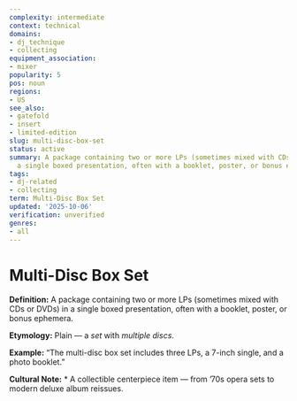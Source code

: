 ```yaml
---
complexity: intermediate
context: technical
domains:
- dj_technique
- collecting
equipment_association:
- mixer
popularity: 5
pos: noun
regions:
- US
see_also:
- gatefold
- insert
- limited-edition
slug: multi-disc-box-set
status: active
summary: A package containing two or more LPs (sometimes mixed with CDs or DVDs) in
  a single boxed presentation, often with a booklet, poster, or bonus ephemera.
tags:
- dj-related
- collecting
term: Multi-Disc Box Set
updated: '2025-10-06'
verification: unverified
genres:
- all
---
```


# Multi-Disc Box Set

**Definition:** A package containing two or more LPs (sometimes mixed with CDs or DVDs) in a single boxed presentation, often with a booklet, poster, or bonus ephemera.

**Etymology:** Plain — a *set* with *multiple discs*.

**Example:** “The multi-disc box set includes three LPs, a 7-inch single, and a photo booklet.”

**Cultural Note:** * A collectible centerpiece item — from ’70s opera sets to modern deluxe album reissues.

